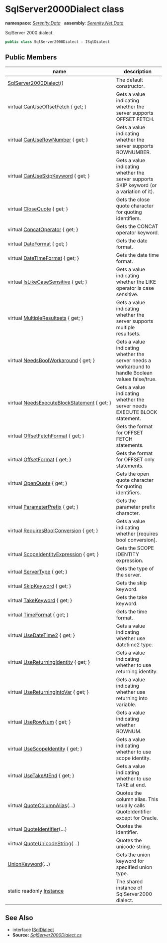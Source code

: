 # SqlServer2000Dialect class
**namespace:** *[Serenity.Data](../README.md#serenity.data-namespace)*   **assembly**: *[Serenity.Net.Data](../README.md)*

SqlServer 2000 dialect.

```csharp
public class SqlServer2000Dialect : ISqlDialect
```

## Public Members

| name | description |
| --- | --- |
| [SqlServer2000Dialect](SqlServer2000Dialect/SqlServer2000Dialect.md)() | The default constructor. |
| virtual [CanUseOffsetFetch](SqlServer2000Dialect/CanUseOffsetFetch.md) { get; } | Gets a value indicating whether the server supports OFFSET FETCH. |
| virtual [CanUseRowNumber](SqlServer2000Dialect/CanUseRowNumber.md) { get; } | Gets a value indicating whether the server supports ROWNUMBER. |
| virtual [CanUseSkipKeyword](SqlServer2000Dialect/CanUseSkipKeyword.md) { get; } | Gets a value indicating whether the server supports SKIP keyword (or a variation of it). |
| virtual [CloseQuote](SqlServer2000Dialect/CloseQuote.md) { get; } | Gets the close quote character for quoting identifiers. |
| virtual [ConcatOperator](SqlServer2000Dialect/ConcatOperator.md) { get; } | Gets the CONCAT operator keyword. |
| virtual [DateFormat](SqlServer2000Dialect/DateFormat.md) { get; } | Gets the date format. |
| virtual [DateTimeFormat](SqlServer2000Dialect/DateTimeFormat.md) { get; } | Gets the date time format. |
| virtual [IsLikeCaseSensitive](SqlServer2000Dialect/IsLikeCaseSensitive.md) { get; } | Gets a value indicating whether the LIKE operator is case sensitive. |
| virtual [MultipleResultsets](SqlServer2000Dialect/MultipleResultsets.md) { get; } | Gets a value indicating whether the server supports multiple resultsets. |
| virtual [NeedsBoolWorkaround](SqlServer2000Dialect/NeedsBoolWorkaround.md) { get; } | Gets a value indicating whether the server needs a workaround to handle Boolean values false/true. |
| virtual [NeedsExecuteBlockStatement](SqlServer2000Dialect/NeedsExecuteBlockStatement.md) { get; } | Gets a value indicating whether the server needs EXECUTE BLOCK statement. |
| virtual [OffsetFetchFormat](SqlServer2000Dialect/OffsetFetchFormat.md) { get; } | Gets the format for OFFSET FETCH statements. |
| virtual [OffsetFormat](SqlServer2000Dialect/OffsetFormat.md) { get; } | Gets the format for OFFSET only statements. |
| virtual [OpenQuote](SqlServer2000Dialect/OpenQuote.md) { get; } | Gets the open quote character for quoting identifiers. |
| virtual [ParameterPrefix](SqlServer2000Dialect/ParameterPrefix.md) { get; } | Gets the parameter prefix character. |
| virtual [RequiresBoolConversion](SqlServer2000Dialect/RequiresBoolConversion.md) { get; } | Gets a value indicating whether [requires bool conversion]. |
| virtual [ScopeIdentityExpression](SqlServer2000Dialect/ScopeIdentityExpression.md) { get; } | Gets the SCOPE IDENTITY expression. |
| virtual [ServerType](SqlServer2000Dialect/ServerType.md) { get; } | Gets the type of the server. |
| virtual [SkipKeyword](SqlServer2000Dialect/SkipKeyword.md) { get; } | Gets the skip keyword. |
| virtual [TakeKeyword](SqlServer2000Dialect/TakeKeyword.md) { get; } | Gets the take keyword. |
| virtual [TimeFormat](SqlServer2000Dialect/TimeFormat.md) { get; } | Gets the time format. |
| virtual [UseDateTime2](SqlServer2000Dialect/UseDateTime2.md) { get; } | Gets a value indicating whether use datetime2 type. |
| virtual [UseReturningIdentity](SqlServer2000Dialect/UseReturningIdentity.md) { get; } | Gets a value indicating whether to use returning identity. |
| virtual [UseReturningIntoVar](SqlServer2000Dialect/UseReturningIntoVar.md) { get; } | Gets a value indicating whether use returning into variable. |
| virtual [UseRowNum](SqlServer2000Dialect/UseRowNum.md) { get; } | Gets a value indicating whether ROWNUM. |
| virtual [UseScopeIdentity](SqlServer2000Dialect/UseScopeIdentity.md) { get; } | Gets a value indicating whether to use scope identity. |
| virtual [UseTakeAtEnd](SqlServer2000Dialect/UseTakeAtEnd.md) { get; } | Gets a value indicating whether to use TAKE at end. |
| virtual [QuoteColumnAlias](SqlServer2000Dialect/QuoteColumnAlias.md)(…) | Quotes the column alias. This usually calls QuoteIdentifier except for Oracle. |
| virtual [QuoteIdentifier](SqlServer2000Dialect/QuoteIdentifier.md)(…) | Quotes the identifier. |
| virtual [QuoteUnicodeString](SqlServer2000Dialect/QuoteUnicodeString.md)(…) | Quotes the unicode string. |
| [UnionKeyword](SqlServer2000Dialect/UnionKeyword.md)(…) | Gets the union keyword for specified union type. |
| static readonly [Instance](SqlServer2000Dialect/Instance.md) | The shared instance of SqlServer2000 dialect. |

## See Also

* interface [ISqlDialect](ISqlDialect.md)
* **Source:** *[SqlServer2000Dialect.cs](https://github.com/serenity-is/Serenity/blob/master/src/Serenity.Net.Data/Dialects/SqlServer2000Dialect.cs)*